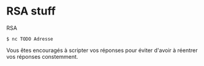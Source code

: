 # RSA stuff

RSA 

```
$ nc TODO Adresse
```

Vous êtes encouragés à scripter vos réponses pour éviter d'avoir à réentrer vos réponses constemment.
